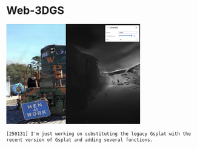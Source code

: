 # Web-3DGS
<img src="figs/main.png" alt="image" width="70%" height="auto">


```
[250131] I'm just working on substituting the legacy Gsplat with the recent version of Gsplat and adding several functions.
```